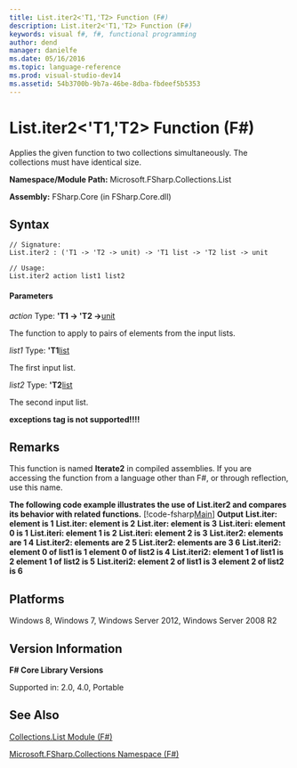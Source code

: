 ```yaml
---
title: List.iter2<'T1,'T2> Function (F#)
description: List.iter2<'T1,'T2> Function (F#)
keywords: visual f#, f#, functional programming
author: dend
manager: danielfe
ms.date: 05/16/2016
ms.topic: language-reference
ms.prod: visual-studio-dev14
ms.assetid: 54b3700b-9b7a-46be-8dba-fbdeef5b5353 
---
```


# List.iter2<'T1,'T2> Function (F#)

Applies the given function to two collections simultaneously. The collections must have identical size.

**Namespace/Module Path:** Microsoft.FSharp.Collections.List

**Assembly:** FSharp.Core (in FSharp.Core.dll)


## Syntax

```
// Signature:
List.iter2 : ('T1 -> 'T2 -> unit) -> 'T1 list -> 'T2 list -> unit

// Usage:
List.iter2 action list1 list2
```

#### Parameters
*action*
Type: **'T1 -&gt; 'T2 -&gt;**[unit](https://msdn.microsoft.com/library/00b837c2-6c8a-483a-87d3-0479c64037a7)


The function to apply to pairs of elements from the input lists.


*list1*
Type: **'T1**[list](https://msdn.microsoft.com/library/c627b668-477b-4409-91ed-06d7f1b3e4a7)


The first input list.


*list2*
Type: **'T2**[list](https://msdn.microsoft.com/library/c627b668-477b-4409-91ed-06d7f1b3e4a7)


The second input list.



**exceptions tag is not supported!!!!**

## Remarks
This function is named **Iterate2** in compiled assemblies. If you are accessing the function from a language other than F#, or through reflection, use this name.

**The following code example illustrates the use of List.iter2 and compares its behavior with related functions.**
[!code-fsharp[Main](snippets/fslists/snippet17.fs)]
**Output**
**List.iter: element is 1**
**List.iter: element is 2**
**List.iter: element is 3**
**List.iteri: element 0 is 1**
**List.iteri: element 1 is 2**
**List.iteri: element 2 is 3**
**List.iter2: elements are 1 4**
**List.iter2: elements are 2 5**
**List.iter2: elements are 3 6**
**List.iteri2: element 0 of list1 is 1 element 0 of list2 is 4**
**List.iteri2: element 1 of list1 is 2 element 1 of list2 is 5**
**List.iteri2: element 2 of list1 is 3 element 2 of list2 is 6**
## Platforms
Windows 8, Windows 7, Windows Server 2012, Windows Server 2008 R2


## Version Information
**F# Core Library Versions**

Supported in: 2.0, 4.0, Portable




## See Also
[Collections.List Module &#40;F&#35;&#41;](Collections.List-Module-%5BFSharp%5D.md)

[Microsoft.FSharp.Collections Namespace &#40;F&#35;&#41;](Microsoft.FSharp.Collections-Namespace-%5BFSharp%5D.md)

